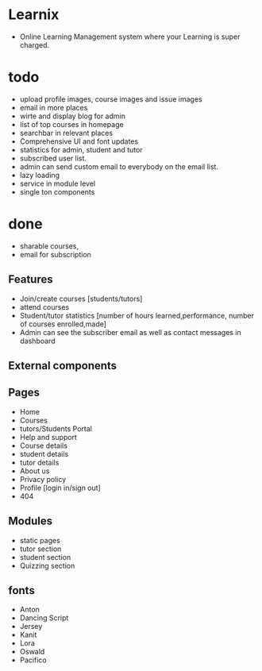 # Learnix 
- Online Learning Management system where your Learning is super charged. 

# todo 
- upload profile images, course images and issue images
- email in more places
- wirte and display blog for admin
- list of top courses in homepage
- searchbar in relevant places
- Comprehensive UI and font updates
- statistics for admin, student and tutor
- subscribed user list.
- admin can send custom email to everybody on the email list. 
- lazy loading
- service in module level
- single ton components
# done
- sharable courses,
- email for subscription

## Features
   - Join/create courses [students/tutors]
   - attend courses
   - Student/tutor statistics [number of hours learned,performance, number of courses enrolled,made]
   - Admin can see the subscriber email as well as contact messages in dashboard
## External components

## Pages
  - Home
  - Courses
  - tutors/Students Portal
  - Help and support
  - Course details
  - student details
  - tutor details
  - About us
  - Privacy policy
  - Profile [login in/sign out]
  - 404 


## Modules
  - static pages
  - tutor section
  - student section
  - Quizzing section

## fonts 
  - Anton
  - Dancing Script
  - Jersey
  - Kanit
  - Lora
  - Oswald
  - Pacifico
